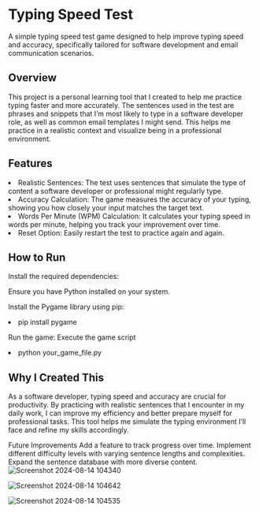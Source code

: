 <h1>Typing Speed Test</h1>
A simple typing speed test game designed to help improve typing speed and accuracy, specifically tailored for software development and email communication scenarios.

<h2>Overview</h2>
This project is a personal learning tool that I created to help me practice typing faster and more accurately. The sentences used in the test are phrases and snippets that I’m most likely to type in a software developer role, as well as common email templates I might send. This helps me practice in a realistic context and visualize being in a professional environment.

<h2>Features</h2>
<li>Realistic Sentences: The test uses sentences that simulate the type of content a software developer or professional might regularly type.</li>
<li>Accuracy Calculation: The game measures the accuracy of your typing, showing you how closely your input matches the target text.</li>
<li>Words Per Minute (WPM) Calculation: It calculates your typing speed in words per minute, helping you track your improvement over time.</li>
<li>Reset Option: Easily restart the test to practice again and again.</li>


<h2>How to Run</h2>

Install the required dependencies:

Ensure you have Python installed on your system.

Install the Pygame library using pip:

<li>pip install pygame</li>

Run the game:
Execute the game script
<li>python your_game_file.py</li>

<h2>Why I Created This</h2>
As a software developer, typing speed and accuracy are crucial for productivity. By practicing with realistic sentences that I encounter in my daily work, I can improve my efficiency and better prepare myself for professional tasks. This tool helps me simulate the typing environment I’ll face and refine my skills accordingly.

Future Improvements
Add a feature to track progress over time.
Implement different difficulty levels with varying sentence lengths and complexities.
Expand the sentence database with more diverse content.
![Screenshot 2024-08-14 104340](https://github.com/user-attachments/assets/4c398348-764d-413f-8e64-46d34de9e89c)


![Screenshot 2024-08-14 104642](https://github.com/user-attachments/assets/b09be202-b5f1-4810-ac0a-70b754ad7a35)

![Screenshot 2024-08-14 104535](https://github.com/user-attachments/assets/6fb797eb-e903-4e72-b612-6fa3e73bd001)
